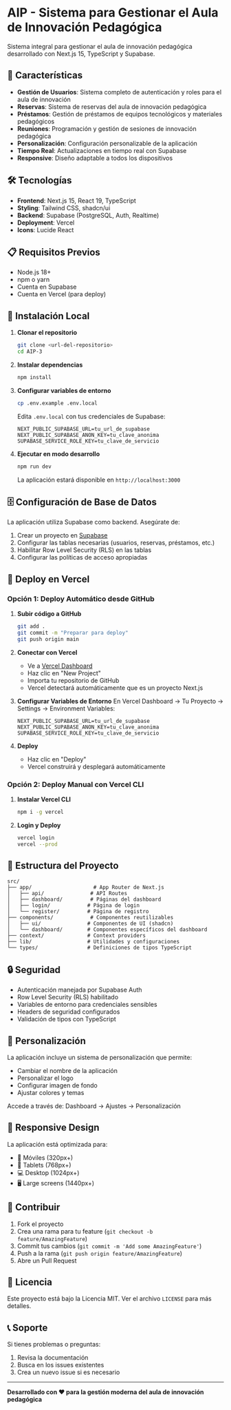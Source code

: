 # AIP - Sistema para Gestionar el Aula de Innovación Pedagógica

Sistema integral para gestionar el aula de innovación pedagógica desarrollado con Next.js 15, TypeScript y Supabase.

## 🚀 Características

- **Gestión de Usuarios**: Sistema completo de autenticación y roles para el aula de innovación
- **Reservas**: Sistema de reservas del aula de innovación pedagógica
- **Préstamos**: Gestión de préstamos de equipos tecnológicos y materiales pedagógicos
- **Reuniones**: Programación y gestión de sesiones de innovación pedagógica
- **Personalización**: Configuración personalizable de la aplicación
- **Tiempo Real**: Actualizaciones en tiempo real con Supabase
- **Responsive**: Diseño adaptable a todos los dispositivos

## 🛠️ Tecnologías

- **Frontend**: Next.js 15, React 19, TypeScript
- **Styling**: Tailwind CSS, shadcn/ui
- **Backend**: Supabase (PostgreSQL, Auth, Realtime)
- **Deployment**: Vercel
- **Icons**: Lucide React

## 📋 Requisitos Previos

- Node.js 18+ 
- npm o yarn
- Cuenta en Supabase
- Cuenta en Vercel (para deploy)

## 🔧 Instalación Local

1. **Clonar el repositorio**
   ```bash
   git clone <url-del-repositorio>
   cd AIP-3
   ```

2. **Instalar dependencias**
   ```bash
   npm install
   ```

3. **Configurar variables de entorno**
   ```bash
   cp .env.example .env.local
   ```
   
   Edita `.env.local` con tus credenciales de Supabase:
   ```env
   NEXT_PUBLIC_SUPABASE_URL=tu_url_de_supabase
   NEXT_PUBLIC_SUPABASE_ANON_KEY=tu_clave_anonima
   SUPABASE_SERVICE_ROLE_KEY=tu_clave_de_servicio
   ```

4. **Ejecutar en modo desarrollo**
   ```bash
   npm run dev
   ```

   La aplicación estará disponible en `http://localhost:3000`

## 🗄️ Configuración de Base de Datos

La aplicación utiliza Supabase como backend. Asegúrate de:

1. Crear un proyecto en [Supabase](https://supabase.com)
2. Configurar las tablas necesarias (usuarios, reservas, préstamos, etc.)
3. Habilitar Row Level Security (RLS) en las tablas
4. Configurar las políticas de acceso apropiadas

## 🚀 Deploy en Vercel

### Opción 1: Deploy Automático desde GitHub

1. **Subir código a GitHub**
   ```bash
   git add .
   git commit -m "Preparar para deploy"
   git push origin main
   ```

2. **Conectar con Vercel**
   - Ve a [Vercel Dashboard](https://vercel.com/dashboard)
   - Haz clic en "New Project"
   - Importa tu repositorio de GitHub
   - Vercel detectará automáticamente que es un proyecto Next.js

3. **Configurar Variables de Entorno**
   En Vercel Dashboard → Tu Proyecto → Settings → Environment Variables:
   ```
   NEXT_PUBLIC_SUPABASE_URL=tu_url_de_supabase
   NEXT_PUBLIC_SUPABASE_ANON_KEY=tu_clave_anonima
   SUPABASE_SERVICE_ROLE_KEY=tu_clave_de_servicio
   ```

4. **Deploy**
   - Haz clic en "Deploy"
   - Vercel construirá y desplegará automáticamente

### Opción 2: Deploy Manual con Vercel CLI

1. **Instalar Vercel CLI**
   ```bash
   npm i -g vercel
   ```

2. **Login y Deploy**
   ```bash
   vercel login
   vercel --prod
   ```

## 📁 Estructura del Proyecto

```
src/
├── app/                    # App Router de Next.js
│   ├── api/               # API Routes
│   ├── dashboard/         # Páginas del dashboard
│   ├── login/            # Página de login
│   └── register/         # Página de registro
├── components/            # Componentes reutilizables
│   ├── ui/               # Componentes de UI (shadcn)
│   └── dashboard/        # Componentes específicos del dashboard
├── context/              # Context providers
├── lib/                  # Utilidades y configuraciones
└── types/                # Definiciones de tipos TypeScript
```

## 🔒 Seguridad

- Autenticación manejada por Supabase Auth
- Row Level Security (RLS) habilitado
- Variables de entorno para credenciales sensibles
- Headers de seguridad configurados
- Validación de tipos con TypeScript

## 🎨 Personalización

La aplicación incluye un sistema de personalización que permite:
- Cambiar el nombre de la aplicación
- Personalizar el logo
- Configurar imagen de fondo
- Ajustar colores y temas

Accede a través de: Dashboard → Ajustes → Personalización

## 📱 Responsive Design

La aplicación está optimizada para:
- 📱 Móviles (320px+)
- 📱 Tablets (768px+)
- 💻 Desktop (1024px+)
- 🖥️ Large screens (1440px+)

## 🤝 Contribuir

1. Fork el proyecto
2. Crea una rama para tu feature (`git checkout -b feature/AmazingFeature`)
3. Commit tus cambios (`git commit -m 'Add some AmazingFeature'`)
4. Push a la rama (`git push origin feature/AmazingFeature`)
5. Abre un Pull Request

## 📄 Licencia

Este proyecto está bajo la Licencia MIT. Ver el archivo `LICENSE` para más detalles.

## 📞 Soporte

Si tienes problemas o preguntas:
1. Revisa la documentación
2. Busca en los issues existentes
3. Crea un nuevo issue si es necesario

---

**Desarrollado con ❤️ para la gestión moderna del aula de innovación pedagógica**
